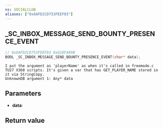 ```yaml
---
ns: SOCIALCLUB
aliases: ["0x6AFD2CD753FEEF83"]
---
```

## _SC_INBOX_MESSAGE_SEND_BOUNTY_PRESENCE_EVENT

```c
// 0x6AFD2CD753FEEF83 0x628F489B
BOOL _SC_INBOX_MESSAGE_SEND_BOUNTY_PRESENCE_EVENT(char* data);
```

```
I put the argument as 'playerName' as when it's called in freemode.c TU27 X360 scripts. It's given a var that has GET_PLAYER_NAME stored in it via StringCopy.  
UnknownDB argument 1: Any* data
```

## Parameters
* **data**:

## Return value
